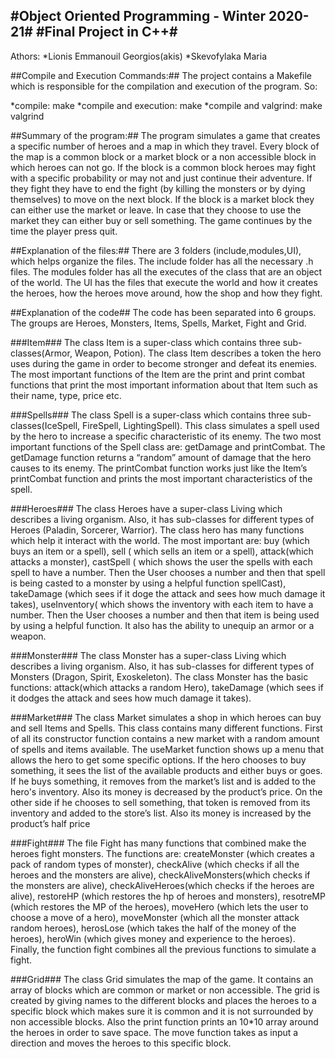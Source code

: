 #Object Oriented Programming - Winter 2020-21#
#Final Project in C++#
---
Athors:
*Lionis Emmanouil Georgios(akis)
*Skevofylaka Maria

##Compile and Execution Commands:##
	The project contains a Makefile which is responsible for the compilation and execution of the program. So:

*compile: make
*compile and execution: make
*compile and valgrind: make valgrind

##Summary of the program:##
	The program simulates a game that creates a specific number of heroes and a map in which they travel. Every block of the map is a common block or a market block or a non accessible block in which heroes can not go. If the block is a common block heroes may fight with a specific probability or may not and just continue their adventure. If they fight they have to end the fight (by killing the monsters or by dying themselves) to move on the next block. If the block is a market block they can either use the market or leave. In case that they choose to use the market they can either buy or sell something. The game continues by the time the player press quit.

##Explanation of the files:##
There are 3 folders (include,modules,UI), which helps organize the files. The include folder has all the necessary .h files. The modules folder has all the executes of the class that are an object of the world. The UI has the files that execute the world and how it creates the heroes, how the heroes move around, how the shop and how they fight.

##Explanation of the code##
The code has been  separated into 6 groups. The groups are Heroes, Monsters, Items, Spells, Market, Fight and Grid.

###Item###
	The class Item is a super-class which contains three sub-classes(Armor, Weapon, Potion).  The class Item describes a token the hero uses during the game in order to become stronger and defeat its enemies. The most important functions of the Item are the print and print combat functions that print the most important information about that Item such as their name, type, price etc.

###Spells###
	The class Spell is a super-class which contains three sub-classes(IceSpell, FireSpell, LightingSpell). This class simulates a spell used by the hero to increase a specific characteristic of its enemy. The two most important functions of the Spell class are: getDamage and printCombat. The getDamage function returns a “random” amount of damage that the hero causes to its enemy. The printCombat function works just like the Item’s printCombat function and prints the most important characteristics of the spell.

###Heroes###
	The class Heroes have a super-class Living which describes a living organism. Also, it has sub-classes for different types of Heroes (Paladin, Sorcerer, Warrior). The class hero has many functions which help it interact with the world. The most important are: buy (which buys an item or a spell), sell ( which sells an item or a spell), attack(which attacks a monster), castSpell ( which shows the user the spells with each spell to have a number. Then the User chooses a number and then that spell is being casted to a monster by using a helpful function spellCast), takeDamage (which sees if it doge the attack and sees how much damage it takes), useInventory( which shows the inventory with each item to have a number. Then the User chooses a number and then that item is being used by using a helpful function. It also has the ability to unequip an armor or a weapon.

###Monster###
	The class Monster has a super-class Living which describes a living organism. Also, it has sub-classes for different types of Monsters (Dragon, Spirit, Exoskeleton). The class Monster has the basic functions: attack(which attacks a random Hero), takeDamage (which sees if it dodges the attack and sees how much damage it takes).


###Market###
	The class Market simulates a shop in which heroes can buy and sell Items and Spells. This class contains many different functions. First of all its constructor function contains a new market with a random amount of spells and items available. The useMarket function shows up a menu that allows the hero to get some specific options. If the hero chooses to buy something, it sees the list of the available products and either buys or goes. If he buys something, it removes from the market’s list and is added to the hero's inventory. Also its money is decreased by the product’s price. On the other side if he chooses to sell something, that token is removed from its inventory and added to the store’s list. Also its money is increased by the product’s half price

###Fight###
	The file Fight has many functions that combined make the heroes fight monsters.
The functions are: createMonster (which creates a pack of random types of monster), checkAlive (which checks if all the heroes and the monsters are alive), checkAliveMonsters(which checks if the monsters are alive), checkAliveHeroes(which checks if the heroes are alive), restoreHP (which restores the hp of heroes and monsters), resotreMP (which restores the MP of the heroes), moveHero (which lets the user to choose a move of a hero), moveMonster (which all the monster attack random heroes), herosLose (which takes the half of the money of the heroes), heroWin (which gives money and experience to the heroes).  Finally, the function fight combines all the previous functions to simulate a fight.

###Grid###
	The class Grid simulates the map of the game. It contains an array of blocks which are common or market or non accessible. The grid is created by giving names to the different blocks and places the heroes to a specific block which makes sure it is common and it is not surrounded by non accessible blocks. Also the print function prints an 10*10 array around the heroes in order to save space. The move function takes as input a direction and moves the heroes to this specific block. 
